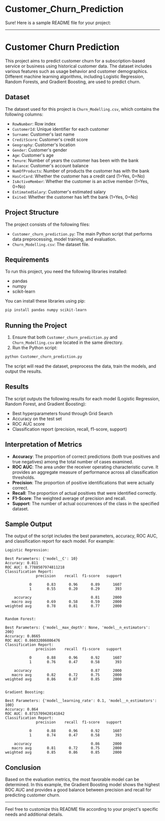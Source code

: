 # Customer_Churn_Prediction

Sure! Here is a sample README file for your project:

---

# Customer Churn Prediction

This project aims to predict customer churn for a subscription-based service or business using historical customer data. The dataset includes various features such as usage behavior and customer demographics. Different machine learning algorithms, including Logistic Regression, Random Forests, and Gradient Boosting, are used to predict churn.

## Dataset

The dataset used for this project is `Churn_Modelling.csv`, which contains the following columns:
- `RowNumber`: Row index
- `CustomerId`: Unique identifier for each customer
- `Surname`: Customer's last name
- `CreditScore`: Customer's credit score
- `Geography`: Customer's location
- `Gender`: Customer's gender
- `Age`: Customer's age
- `Tenure`: Number of years the customer has been with the bank
- `Balance`: Customer's account balance
- `NumOfProducts`: Number of products the customer has with the bank
- `HasCrCard`: Whether the customer has a credit card (1=Yes, 0=No)
- `IsActiveMember`: Whether the customer is an active member (1=Yes, 0=No)
- `EstimatedSalary`: Customer's estimated salary
- `Exited`: Whether the customer has left the bank (1=Yes, 0=No)

## Project Structure

The project consists of the following files:
- `Customer_churn_prediction.py`: The main Python script that performs data preprocessing, model training, and evaluation.
- `Churn_Modelling.csv`: The dataset file.

## Requirements

To run this project, you need the following libraries installed:
- pandas
- numpy
- scikit-learn

You can install these libraries using pip:

```sh
pip install pandas numpy scikit-learn
```

## Running the Project

1. Ensure that both `Customer_churn_prediction.py` and `Churn_Modelling.csv` are located in the same directory.
2. Run the Python script:

```sh
python Customer_churn_prediction.py
```

The script will read the dataset, preprocess the data, train the models, and output the results.

## Results

The script outputs the following results for each model (Logistic Regression, Random Forest, and Gradient Boosting):
- Best hyperparameters found through Grid Search
- Accuracy on the test set
- ROC AUC score
- Classification report (precision, recall, f1-score, support)

## Interpretation of Metrics

- **Accuracy**: The proportion of correct predictions (both true positives and true negatives) among the total number of cases examined.
- **ROC AUC**: The area under the receiver operating characteristic curve. It provides an aggregate measure of performance across all classification thresholds.
- **Precision**: The proportion of positive identifications that were actually correct.
- **Recall**: The proportion of actual positives that were identified correctly.
- **F1-Score**: The weighted average of precision and recall.
- **Support**: The number of actual occurrences of the class in the specified dataset.

## Sample Output

The output of the script includes the best parameters, accuracy, ROC AUC, and classification report for each model. For example:

```
Logistic Regression:

Best Parameters: {'model__C': 10}
Accuracy: 0.811
ROC AUC: 0.7788507974811218
Classification Report:
              precision    recall  f1-score   support

           0       0.83      0.96      0.89      1607
           1       0.55      0.20      0.29       393

    accuracy                           0.81      2000
   macro avg       0.69      0.58      0.59      2000
weighted avg       0.78      0.81      0.77      2000


Random Forest:

Best Parameters: {'model__max_depth': None, 'model__n_estimators': 200}
Accuracy: 0.8665
ROC AUC: 0.86032086086476
Classification Report:
              precision    recall  f1-score   support

           0       0.88      0.96      0.92      1607
           1       0.76      0.47      0.58       393

    accuracy                           0.87      2000
   macro avg       0.82      0.72      0.75      2000
weighted avg       0.86      0.87      0.85      2000


Gradient Boosting:

Best Parameters: {'model__learning_rate': 0.1, 'model__n_estimators': 100}
Accuracy: 0.864
ROC AUC: 0.8715709420141842
Classification Report:
              precision    recall  f1-score   support

           0       0.88      0.96      0.92      1607
           1       0.74      0.47      0.58       393

    accuracy                           0.86      2000
   macro avg       0.81      0.72      0.75      2000
weighted avg       0.85      0.86      0.85      2000
```

## Conclusion

Based on the evaluation metrics, the most favorable model can be determined. In this example, the Gradient Boosting model shows the highest ROC AUC and provides a good balance between precision and recall for predicting customer churn.



---

Feel free to customize this README file according to your project's specific needs and additional details.
